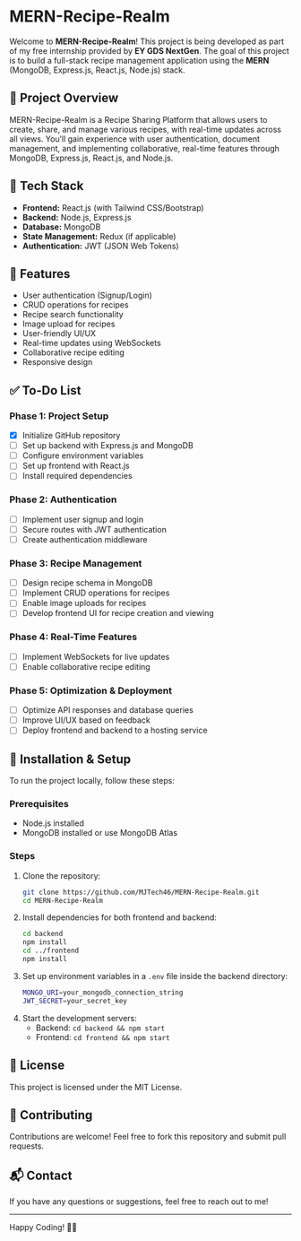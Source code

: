 # MERN-Recipe-Realm

Welcome to **MERN-Recipe-Realm**! This project is being developed as part of my free internship provided by **EY GDS NextGen**. The goal of this project is to build a full-stack recipe management application using the **MERN** (MongoDB, Express.js, React.js, Node.js) stack.

## 🌟 Project Overview
MERN-Recipe-Realm is a Recipe Sharing Platform that allows users to create, share, and manage various recipes, with real-time updates across all views. You’ll gain experience with user authentication, document management, and implementing collaborative, real-time features through MongoDB, Express.js, React.js, and Node.js.

## 🚀 Tech Stack
- **Frontend:** React.js (with Tailwind CSS/Bootstrap)
- **Backend:** Node.js, Express.js
- **Database:** MongoDB
- **State Management:** Redux (if applicable)
- **Authentication:** JWT (JSON Web Tokens)

## 📌 Features
- User authentication (Signup/Login)
- CRUD operations for recipes
- Recipe search functionality
- Image upload for recipes
- User-friendly UI/UX
- Real-time updates using WebSockets
- Collaborative recipe editing
- Responsive design

## ✅ To-Do List
### Phase 1: Project Setup
- [x] Initialize GitHub repository
- [ ] Set up backend with Express.js and MongoDB
- [ ] Configure environment variables
- [ ] Set up frontend with React.js
- [ ] Install required dependencies

### Phase 2: Authentication
- [ ] Implement user signup and login
- [ ] Secure routes with JWT authentication
- [ ] Create authentication middleware

### Phase 3: Recipe Management
- [ ] Design recipe schema in MongoDB
- [ ] Implement CRUD operations for recipes
- [ ] Enable image uploads for recipes
- [ ] Develop frontend UI for recipe creation and viewing

### Phase 4: Real-Time Features
- [ ] Implement WebSockets for live updates
- [ ] Enable collaborative recipe editing

### Phase 5: Optimization & Deployment
- [ ] Optimize API responses and database queries
- [ ] Improve UI/UX based on feedback
- [ ] Deploy frontend and backend to a hosting service

## 🔧 Installation & Setup
To run the project locally, follow these steps:

### Prerequisites
- Node.js installed
- MongoDB installed or use MongoDB Atlas

### Steps
1. Clone the repository:
   ```sh
   git clone https://github.com/MJTech46/MERN-Recipe-Realm.git
   cd MERN-Recipe-Realm
   ```
2. Install dependencies for both frontend and backend:
   ```sh
   cd backend
   npm install
   cd ../frontend
   npm install
   ```
3. Set up environment variables in a `.env` file inside the backend directory:
   ```sh
   MONGO_URI=your_mongodb_connection_string
   JWT_SECRET=your_secret_key
   ```
4. Start the development servers:
   - Backend: `cd backend && npm start`
   - Frontend: `cd frontend && npm start`

## 📜 License
This project is licensed under the MIT License.

## 🤝 Contributing
Contributions are welcome! Feel free to fork this repository and submit pull requests.

## 📬 Contact
If you have any questions or suggestions, feel free to reach out to me!

---
Happy Coding! 🎯🚀


